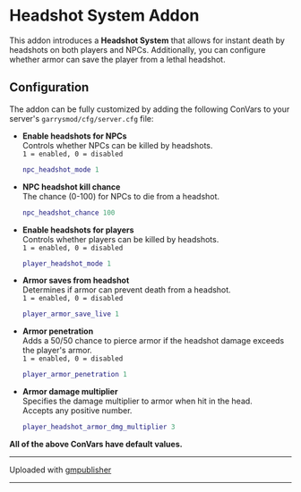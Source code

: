 # Headshot System Addon

This addon introduces a **Headshot System** that allows for instant death by headshots on both players and NPCs. Additionally, you can configure whether armor can save the player from a lethal headshot.

## Configuration

The addon can be fully customized by adding the following ConVars to your server's `garrysmod/cfg/server.cfg` file:

- **Enable headshots for NPCs**  
  Controls whether NPCs can be killed by headshots.  
  `1 = enabled, 0 = disabled`  
  ```lua
  npc_headshot_mode 1
  ```

- **NPC headshot kill chance**  
  The chance (0-100) for NPCs to die from a headshot.  
  ```lua
  npc_headshot_chance 100
  ```

- **Enable headshots for players**  
  Controls whether players can be killed by headshots.  
  `1 = enabled, 0 = disabled`  
  ```lua
  player_headshot_mode 1
  ```

- **Armor saves from headshot**  
  Determines if armor can prevent death from a headshot.  
  `1 = enabled, 0 = disabled`  
  ```lua
  player_armor_save_live 1
  ```

- **Armor penetration**  
  Adds a 50/50 chance to pierce armor if the headshot damage exceeds the player's armor.  
  `1 = enabled, 0 = disabled`  
  ```lua
  player_armor_penetration 1
  ```

- **Armor damage multiplier**  
  Specifies the damage multiplier to armor when hit in the head.  
  Accepts any positive number.  
  ```lua
  player_headshot_armor_dmg_multiplier 3
  ```

**All of the above ConVars have default values.**

---

Uploaded with [gmpublisher](https://github.com/WilliamVenner/gmpublisher)

---
